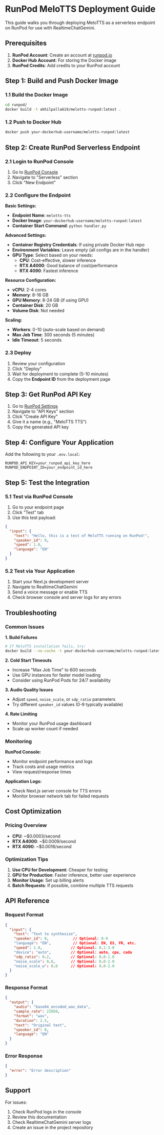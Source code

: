# RunPod MeloTTS Deployment Guide

This guide walks you through deploying MeloTTS as a serverless endpoint on RunPod for use with RealtimeChatGemini.

## Prerequisites

1. **RunPod Account**: Create an account at [runpod.io](https://www.runpod.io)
2. **Docker Hub Account**: For storing the Docker image
3. **RunPod Credits**: Add credits to your RunPod account

## Step 1: Build and Push Docker Image

### 1.1 Build the Docker Image

```bash
cd runpod/
docker build -t akhilpalla619/melotts-runpod:latest .
```

### 1.2 Push to Docker Hub

```bash
docker push your-dockerhub-username/melotts-runpod:latest
```

## Step 2: Create RunPod Serverless Endpoint

### 2.1 Login to RunPod Console

1. Go to [RunPod Console](https://www.runpod.io/console)
2. Navigate to "Serverless" section
3. Click "New Endpoint"

### 2.2 Configure the Endpoint

**Basic Settings:**
- **Endpoint Name**: `melotts-tts`
- **Docker Image**: `your-dockerhub-username/melotts-runpod:latest`
- **Container Start Command**: `python handler.py`

**Advanced Settings:**
- **Container Registry Credentials**: If using private Docker Hub repo
- **Environment Variables**: Leave empty (all configs are in the handler)
- **GPU Type**: Select based on your needs:
  - **CPU**: Cost-effective, slower inference
  - **RTX A4000**: Good balance of cost/performance
  - **RTX 4090**: Fastest inference

**Resource Configuration:**
- **vCPU**: 2-4 cores
- **Memory**: 8-16 GB
- **GPU Memory**: 8-24 GB (if using GPU)
- **Container Disk**: 20 GB
- **Volume Disk**: Not needed

**Scaling:**
- **Workers**: 0-10 (auto-scale based on demand)
- **Max Job Time**: 300 seconds (5 minutes)
- **Idle Timeout**: 5 seconds

### 2.3 Deploy

1. Review your configuration
2. Click "Deploy"
3. Wait for deployment to complete (5-10 minutes)
4. Copy the **Endpoint ID** from the deployment page

## Step 3: Get RunPod API Key

1. Go to [RunPod Settings](https://www.runpod.io/console/user/settings)
2. Navigate to "API Keys" section
3. Click "Create API Key"
4. Give it a name (e.g., "MeloTTS TTS")
5. Copy the generated API key

## Step 4: Configure Your Application

Add the following to your `.env.local`:

```env
RUNPOD_API_KEY=your_runpod_api_key_here
RUNPOD_ENDPOINT_ID=your_endpoint_id_here
```

## Step 5: Test the Integration

### 5.1 Test via RunPod Console

1. Go to your endpoint page
2. Click "Test" tab
3. Use this test payload:

```json
{
  "input": {
    "text": "Hello, this is a test of MeloTTS running on RunPod!",
    "speaker_id": 0,
    "speed": 1.0,
    "language": "EN"
  }
}
```

### 5.2 Test via Your Application

1. Start your Next.js development server
2. Navigate to RealtimeChatGemini
3. Send a voice message or enable TTS
4. Check browser console and server logs for any errors

## Troubleshooting

### Common Issues

**1. Build Failures**
```bash
# If MeloTTS installation fails, try:
docker build --no-cache -t your-dockerhub-username/melotts-runpod:latest .
```

**2. Cold Start Timeouts**
- Increase "Max Job Time" to 600 seconds
- Use GPU instances for faster model loading
- Consider using RunPod Pods for 24/7 availability

**3. Audio Quality Issues**
- Adjust `speed`, `noise_scale`, or `sdp_ratio` parameters
- Try different `speaker_id` values (0-9 typically available)

**4. Rate Limiting**
- Monitor your RunPod usage dashboard
- Scale up worker count if needed

### Monitoring

**RunPod Console:**
- Monitor endpoint performance and logs
- Track costs and usage metrics
- View request/response times

**Application Logs:**
- Check Next.js server console for TTS errors
- Monitor browser network tab for failed requests

## Cost Optimization

### Pricing Overview
- **CPU**: ~$0.0003/second
- **RTX A4000**: ~$0.0009/second  
- **RTX 4090**: ~$0.0016/second

### Optimization Tips

1. **Use CPU for Development**: Cheaper for testing
2. **GPU for Production**: Faster inference, better user experience
3. **Monitor Usage**: Set up billing alerts
4. **Batch Requests**: If possible, combine multiple TTS requests

## API Reference

### Request Format

```json
{
  "input": {
    "text": "Text to synthesize",
    "speaker_id": 0,           // Optional: 0-9
    "language": "EN",          // Optional: EN, ES, FR, etc.
    "speed": 1.0,             // Optional: 0.1-3.0
    "device": "auto",         // Optional: auto, cpu, cuda
    "sdp_ratio": 0.2,         // Optional: 0.0-1.0
    "noise_scale": 0.6,       // Optional: 0.0-2.0
    "noise_scale_w": 0.8      // Optional: 0.0-2.0
  }
}
```

### Response Format

```json
{
  "output": {
    "audio": "base64_encoded_wav_data",
    "sample_rate": 22050,
    "format": "wav",
    "duration": 2.5,
    "text": "Original text",
    "speaker_id": 0,
    "language": "EN"
  }
}
```

### Error Response

```json
{
  "error": "Error description"
}
```

## Support

For issues:
1. Check RunPod logs in the console
2. Review this documentation
3. Check RealtimeChatGemini server logs
4. Create an issue in the project repository